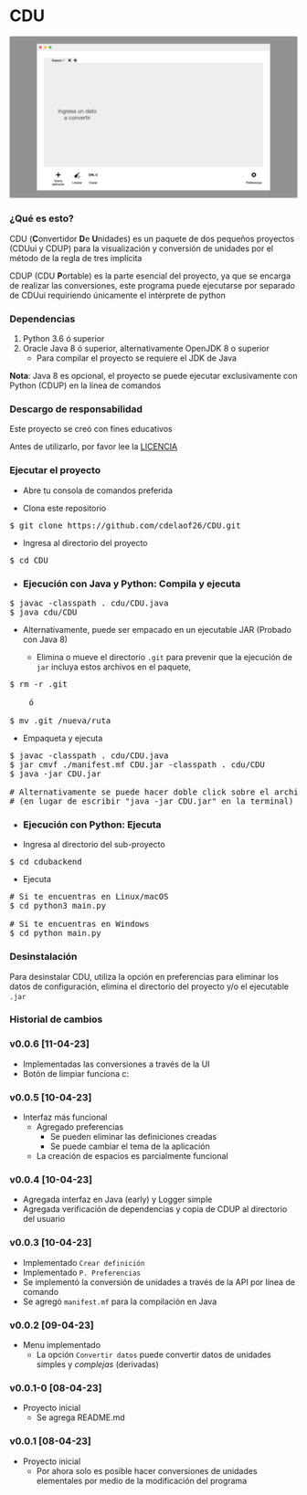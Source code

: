 # CDU

![Concepto](https://github.com/cdelaof26/CDU/blob/main/images/Concepto.jpeg?raw=true)

### ¿Qué es esto?

CDU (**C**onvertidor **D**e **U**nidades) es un paquete de dos 
pequeños proyectos (CDUui y CDUP) para la visualización y conversión 
de unidades por el método de la regla de tres implícita

CDUP (CDU **P**ortable) es la parte esencial del proyecto, 
ya que se encarga de realizar las conversiones, este programa 
puede ejecutarse por separado de CDUui requiriendo únicamente el 
intérprete de python

### Dependencias

1. Python 3.6 ó superior
2. Oracle Java 8 ó superior, alternativamente OpenJDK 8 o superior
   - Para compilar el proyecto se requiere el JDK de Java

**Nota**: Java 8 es opcional, el proyecto se puede ejecutar
          exclusivamente con Python (CDUP) en la línea de comandos

### Descargo de responsabilidad

Este proyecto se creó con fines educativos

Antes de utilizarlo, por favor lee la [LICENCIA](LICENSE)


### Ejecutar el proyecto

- Abre tu consola de comandos preferida

- Clona este repositorio

<pre>
$ git clone https://github.com/cdelaof26/CDU.git
</pre>

- Ingresa al directorio del proyecto

<pre>
$ cd CDU
</pre>

- ### **Ejecución con Java y Python**: Compila y ejecuta

<pre>
$ javac -classpath . cdu/CDU.java
$ java cdu/CDU
</pre>

- Alternativamente, puede ser empacado en un ejecutable JAR
  (Probado con Java 8)

  - Elimina o mueve el directorio `.git` para prevenir que la 
    ejecución de `jar` incluya estos archivos en el paquete,

<pre>
$ rm -r .git

    ó

$ mv .git /nueva/ruta
</pre>

- Empaqueta y ejecuta

<pre>
$ javac -classpath . cdu/CDU.java
$ jar cmvf ./manifest.mf CDU.jar -classpath . cdu/CDU
$ java -jar CDU.jar

# Alternativamente se puede hacer doble click sobre el archivo JAR
# (en lugar de escribir "java -jar CDU.jar" en la terminal)
</pre>


- ### **Ejecución con Python**: Ejecuta

- Ingresa al directorio del sub-proyecto

<pre>
$ cd cdubackend
</pre>

- Ejecuta

<pre>
# Si te encuentras en Linux/macOS
$ cd python3 main.py

# Si te encuentras en Windows
$ cd python main.py
</pre>


### Desinstalación

Para desinstalar CDU, utiliza la opción en preferencias para eliminar
los datos de configuración, elimina el directorio del proyecto y/o el 
ejecutable `.jar`


### Historial de cambios

### v0.0.6 [11-04-23]
- Implementadas las conversiones a través de la UI
- Botón de limpiar funciona c:


### v0.0.5 [10-04-23]
- Interfaz más funcional
  - Agregado preferencias
    - Se pueden eliminar las definiciones creadas
    - Se puede cambiar el tema de la aplicación
  - La creación de espacios es parcialmente funcional


### v0.0.4 [10-04-23]
- Agregada interfaz en Java (early) y Logger simple
- Agregada verificación de dependencias y copia de CDUP al directorio
  del usuario


### v0.0.3 [10-04-23]
- Implementado `Crear definición`
- Implementado `P. Preferencias`
- Se implementó la conversión de unidades a través de la API 
  por línea de comando
- Se agregó `manifest.mf` para la compilación en Java


### v0.0.2 [09-04-23]
- Menu implementado
  - La opción `Convertir datos` puede convertir datos de unidades
    simples y _complejas_ (derivadas)


### v0.0.1-0 [08-04-23]
- Proyecto inicial
  - Se agrega README.md


### v0.0.1 [08-04-23]

- Proyecto inicial
  - Por ahora solo es posible hacer conversiones de unidades 
    elementales por medio de la modificación del programa
